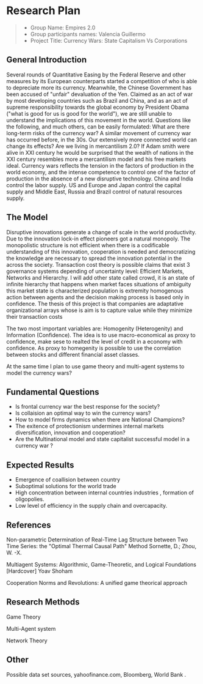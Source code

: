 #  Research Plan


> * Group Name: Empires 2.0
> * Group participants names: Valencia Guillermo 
> * Project Title: Currency Wars: State Capitalism Vs Corporations

## General Introduction

Several rounds of Quantitative Easing by the Federal Reserve and other measures by its European counterparts started a competition of who is able to depreciate more its currency. Meanwhile, the Chinese Government has been accused of "unfair" devaluation of the Yen. Claimed as an act of war by most developing countries such as Brazil and China, and as an act of supreme responsibility towards the global economy by President Obama ("what is good for us is good for the world"), we are still unable to understand the implications of this movement in the world.
Questions like the following, and much others, can be easily formulated:
What are there long-term risks of the currency war?
A similar movement of currency war has occurred before, in the 30s. Our extensively more connected world can change its effects?
Are we living in mercantilism 2.0?
If Adam smith were alive in XXI century he would be surprised that the wealth of nations in the XXI century resembles more a mercantilism model and his free markets ideal. Currency wars reflects the tension in the factors of production in the world economy, and the intense competence to control one of the factor of production in the absence of a new disruptive technology.
China and India control the labor supply. US and Europe and Japan control the capital supply and Middle East, Russia and Brazil control of natural resources supply.



## The Model

Disruptive innovations generate a change of scale in the world productivity. Due to the innovation lock-in effect pioneers got a natural monopoly. The monopolistic structure is not efficient when there is a codificable understanding of this innovation, cooperation is needed and democratizing the knowledge are necessary to spread the innovation potential in the across the society.
Transaction cost theory is possible claims that exist 3 governance systems depending of uncertainty level: Efficient Markets, Networks and Hierarchy. I will add other state called crowd, it is an state of infinite hierarchy that happens when market faces situations of ambiguity this market state is characterized population is extremity homogenous action between agents and the decision making process is based only in confidence.
The thesis of this project is that companies are adaptative organizational arrays whose is aim is to capture value while they minimize their transaction costs

The two most important variables are: Homogenity (Heterogenity) and Information (Confidence). The idea is to use macro-economical as proxy to confidence, make sese to realted the level of credit in a economy with confidence.
As proxy to homegenity is possible to use the correlation between stocks and different financial asset classes.

At the same time I plan to use game theory and multi-agent systems to model the currency wars?


## Fundamental Questions

- Is frontal currency war the best response for the society?
-	Is collaision an optimal way to win the currency wars?
- How to model firms dynamics when there are National Champions?
- The exitence of protectionism  undermines internal markets diversification, innovation and cooperation?
- Are the Multinational  model and state capitalist successful model in a currency war ?




## Expected Results

-  Emergence of coallision between country 
-  Suboptimal solutions for the world trade
-  High concentration between  internal countries industries , formation of oligopolies.
-  Low level of efficiency in the supply chain and overcapacity.

## References 

Non-parametric Determination of Real-Time Lag Structure between Two Time Series: the "Optimal Thermal Causal Path" Method
Sornette, D.; Zhou, W. -X.

Multiagent Systems: Algorithmic, Game-Theoretic, and Logical Foundations [Hardcover]
Yoav Shoham

Cooperation Norms and Revolutions: A unified game theorical approach


## Research Methods

Game Theory

Multi-Agent system

Network Theory

## Other

Possible data set sources, yahoofinance.com, Bloomberg, World Bank .
